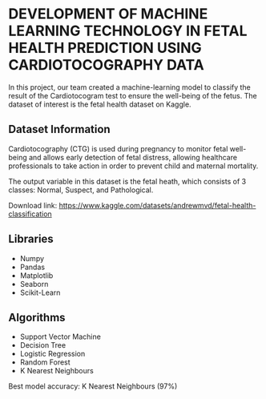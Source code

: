 # DEVELOPMENT OF MACHINE LEARNING TECHNOLOGY IN FETAL HEALTH PREDICTION USING CARDIOTOCOGRAPHY DATA

In this project, our team created a machine-learning model to classify the result of the Cardiotocogram test to ensure the well-being of the fetus. The dataset of interest is the fetal health dataset on Kaggle.

## Dataset Information
Cardiotocography (CTG) is used during pregnancy to monitor fetal well-being and allows early detection of fetal distress,  allowing healthcare professionals to take action in order to prevent child and maternal mortality.

The output variable in this dataset is the fetal heath, which consists of 3 classes: Normal, Suspect, and Pathological.

Download link: https://www.kaggle.com/datasets/andrewmvd/fetal-health-classification

## Libraries
- Numpy
- Pandas
- Matplotlib
- Seaborn
- Scikit-Learn

## Algorithms
- Support Vector Machine
- Decision Tree
- Logistic Regression
- Random Forest
- K Nearest Neighbours

Best model accuracy: K Nearest Neighbours (97%)
